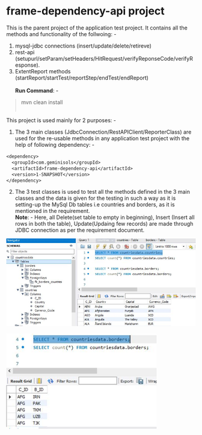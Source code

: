# frame-dependency-api project
This is the parent project of the application test project. It contains all the methods and functionality of the follwoing: -
1) mysql-jdbc connections (insert/update/delete/retireve)
2) rest-api (setupurl/setParam/setHeaders/HitRequest/verifyReponseCode/verifyResponse).
3) ExtentReport methods (startReport/startTest/reportStep/endTest/endReport)
<br><br>
**Run Command**: -
>mvn clean install
<br><br>

This project is used mainly for 2 purposes: -
1) The 3 main classes (JdbcConnection/RestAPIClient/ReporterClass) are used for the re-usable methods in any application test project with the help of following dependency: -<br>

```
<dependency>
  <groupId>com.geminisols</groupId>
  <artifactId>frame-dependency-api</artifactId>
  <version>1-SNAPSHOT</version>
</dependency>
  ```
2) The 3 test classes is used to test all the methods defined in the 3 main classes and the data is given for the testing in such a way as it is setting-up the MySql Db tables i.e countries and borders, as it is mentioned in the requirement.
<br>**Note**: - Here, all Delete(set table to empty in beginning), Insert (Insert all rows in both the table), Update(Updaing few records) are made through JDBC connection as per the requirement document.

<div align="Left">
    <img src="./reportingOutput/1st.JPG" width="800px"</img> 
</div>
<br>
<div align="Left">
    <img src="./reportingOutput/2nd.JPG" width="400px"</img> 
</div>

